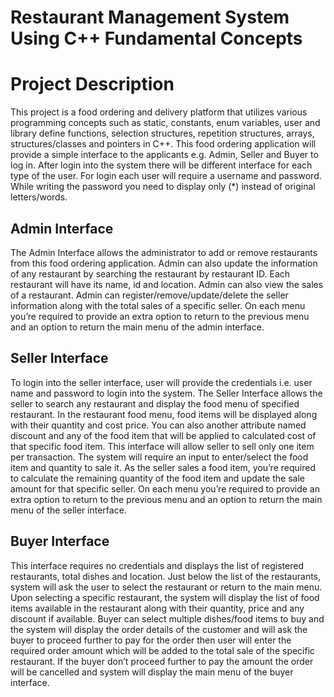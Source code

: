 # Restaurant Management System Using C++ Fundamental Concepts

<h1>Project Description</h1>
<p>
This project is a food ordering and delivery platform that utilizes various programming concepts such as static, constants, enum variables, user and library define functions, selection structures, repetition structures, arrays, structures/classes and pointers in C++.
This food ordering application will provide a simple interface to the applicants e.g. Admin, Seller and Buyer to log in. After login into the system there will be different interface for each type of the user. For login each user will require a username and password. While writing the password you need to display only (*) instead of original letters/words.</p>  
<h2>Admin Interface</h2>
<p>The Admin Interface allows the administrator to add or remove restaurants from this food ordering application. Admin can also update the information of any restaurant by searching the restaurant by restaurant ID. Each restaurant will have its name, id and location. Admin can also view the sales of a restaurant. Admin can register/remove/update/delete the seller information along with the total sales of a specific seller. On each menu you’re required to provide an extra option to return to the previous menu and an option to return the main menu of the admin interface.</p>
<h2>Seller Interface</h2>
<p>To login into the seller interface, user will provide the credentials i.e. user name and password to login into the system. The Seller Interface allows the seller to search any restaurant and display the food menu of specified restaurant. In the restaurant food menu, food items will be displayed along with their quantity and cost price. You can also another attribute named discount and any of the food item that will be applied to calculated cost of that specific food item. This interface will allow seller to sell only one item per transaction. The system will require an input to enter/select the food item and quantity to sale it. As the seller sales a food item, you’re required to calculate the remaining quantity of the food item and update the sale amount for that specific seller. On each menu you’re required to provide an extra option to return to the previous menu and an option to return the main menu of the seller interface.</p> 
<h2>Buyer Interface</h2>
<p>This interface requires no credentials and displays the list of registered restaurants, total dishes and location. Just below the list of the restaurants, system will ask the user to select the restaurant or return to the main menu. Upon selecting a specific restaurant, the system will display the list of food items available in the restaurant along with their quantity, price and any discount if available. Buyer can select multiple dishes/food items to buy and the system will display the order details of the customer and will ask the buyer to proceed further to pay for the order then user will enter the required order amount which will be added to the total sale of the specific restaurant. If the buyer don’t proceed further to pay the amount the order will be cancelled and system will display the main menu of the buyer interface.</p> 
